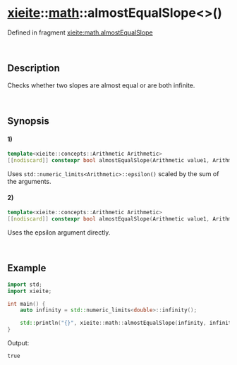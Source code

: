 # [xieite](../../xieite.md)\:\:[math](../../math.md)\:\:almostEqualSlope\<\>\(\)
Defined in fragment [xieite:math.almostEqualSlope](../../../src/math/almost_equal_slope.cpp)

&nbsp;

## Description
Checks whether two slopes are almost equal or are both infinite.

&nbsp;

## Synopsis
#### 1)
```cpp
template<xieite::concepts::Arithmetic Arithmetic>
[[nodiscard]] constexpr bool almostEqualSlope(Arithmetic value1, Arithmetic value2) noexcept;
```
Uses `std::numeric_limits<Arithmetic>::epsilon()` scaled by the sum of the arguments.
#### 2)
```cpp
template<xieite::concepts::Arithmetic Arithmetic>
[[nodiscard]] constexpr bool almostEqualSlope(Arithmetic value1, Arithmetic value2, Arithmetic epsilon) noexcept;
```
Uses the epsilon argument directly.

&nbsp;

## Example
```cpp
import std;
import xieite;

int main() {
    auto infinity = std::numeric_limits<double>::infinity();

    std::println("{}", xieite::math::almostEqualSlope(infinity, infinity));
}
```
Output:
```
true
```
